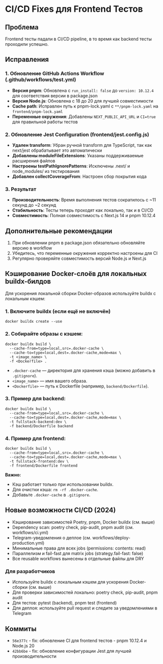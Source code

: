 # CI/CD Fixes для Frontend Тестов

## Проблема
Frontend тесты падали в CI/CD pipeline, в то время как backend тесты проходили успешно.

## Исправления

### 1. Обновление GitHub Actions Workflow (.github/workflows/test.yml)

- **Версия pnpm**: Обновлена с `run_install: false` до `version: 10.12.4` для соответствия версии в package.json
- **Версия Node.js**: Обновлена с 18 до 20 для лучшей совместимости
- **Cache path**: Исправлен путь к pnpm-lock.yaml с `**/pnpm-lock.yaml` на `frontend/pnpm-lock.yaml`
- **Переменные окружения**: Добавлены `NEXT_PUBLIC_API_URL` и `CI=true` для правильной работы тестов

### 2. Обновление Jest Configuration (frontend/jest.config.js)

- **Удален transform**: Убран ручной transform для TypeScript, так как next/jest обрабатывает это автоматически
- **Добавлены moduleFileExtensions**: Указаны поддерживаемые расширения файлов
- **Настроены testPathIgnorePatterns**: Исключены .next/ и node_modules/ из тестирования
- **Добавлен collectCoverageFrom**: Настроен сбор покрытия кода

### 3. Результат

- **Производительность**: Время выполнения тестов сократилось с ~11 секунд до ~2 секунд
- **Стабильность**: Тесты теперь проходят как локально, так и в CI/CD
- **Совместимость**: Полная совместимость с Next.js 14 и pnpm 10.12.4

## Дополнительные рекомендации

1. При обновлении pnpm в package.json обязательно обновляйте версию в workflow
2. Убедитесь, что переменные окружения корректно настроены для CI
3. Регулярно проверяйте совместимость версий Node.js и Next.js

## Кэширование Docker-слоёв для локальных buildx-билдов

Для ускорения локальной сборки Docker-образов используйте buildx с локальным кэшем:

### 1. Включите buildx (если ещё не включён)
```
docker buildx create --use
```

### 2. Собирайте образы с кэшем:
```
docker buildx build \
  --cache-from=type=local,src=.docker-cache \
  --cache-to=type=local,dest=.docker-cache,mode=max \
  -t <image_name> \
  -f <Dockerfile> .
```

- `.docker-cache` — директория для хранения кэша (можно добавить в `.gitignore`).
- `<image_name>` — имя вашего образа.
- `<Dockerfile>` — путь к Dockerfile (например, `backend/Dockerfile`).

### 3. Пример для backend:
```
docker buildx build \
  --cache-from=type=local,src=.docker-cache \
  --cache-to=type=local,dest=.docker-cache,mode=max \
  -t fullstack-backend:dev \
  -f backend/Dockerfile backend
```

### 4. Пример для frontend:
```
docker buildx build \
  --cache-from=type=local,src=.docker-cache \
  --cache-to=type=local,dest=.docker-cache,mode=max \
  -t fullstack-frontend:dev \
  -f frontend/Dockerfile frontend
```

**Важно:**
- Кэш работает только при использовании buildx.
- Для очистки кэша: `rm -rf .docker-cache`.
- Добавьте `.docker-cache` в `.gitignore`.

## Новые возможности CI/CD (2024)

- Кэширование зависимостей Poetry, pnpm, Docker buildx (см. выше)
- Dependency scan: poetry check, pip-audit, pnpm audit (см. workflows/ci.yml)
- Telegram-уведомления о деплое (см. workflows/deploy-production.yml)
- Минимальные права для всех jobs (permissions: contents: read)
- Параллелизм и fail-fast для matrix jobs (strategy.fail-fast: false)
- Все reusable workflows вынесены в отдельные файлы для DRY

### Для разработчиков
- Используйте buildx с локальным кэшем для ускорения Docker-сборки (см. выше)
- Для проверки зависимостей локально: poetry check, pip-audit, pnpm audit
- Для тестов: pytest (backend), pnpm test (frontend)
- Для деплоя: используйте pull request и следите за уведомлениями в Telegram

## Коммиты

- `56e377c` - fix: обновление CI для frontend тестов - pnpm 10.12.4 и Node.js 20
- `42bb6be` - fix: обновление конфигурации Jest для лучшей производительности 